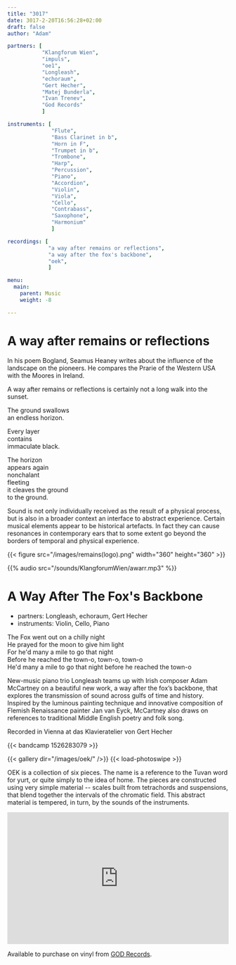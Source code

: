 ```yaml
---
title: "3017"
date: 3017-2-20T16:56:28+02:00
draft: false
author: "Adam"

partners: [
           "Klangforum Wien", 
           "impuls", 
           "oe1",
           "Longleash", 
           "echoraum", 
           "Gert Hecher",
           "Matej Bunderla", 
           "Ivan Trenev", 
           "God Records"
           ]

instruments: [
              "Flute", 
              "Bass Clarinet in b", 
              "Horn in F", 
              "Trumpet in b", 
              "Trombone", 
              "Harp", 
              "Percussion", 
              "Piano",
              "Accordion", 
              "Violin", 
              "Viola", 
              "Cello", 
              "Contrabass",
              "Saxophone",
              "Harmonium"
              ]

recordings: [
             "a way after remains or reflections",
             "a way after the fox's backbone",
             "oek",
             ]

menu:
  main:
    parent: Music
    weight: -8

---
```


# A way after remains or reflections

In his poem Bogland, Seamus Heaney writes about the influence of the landscape on the pioneers.
He compares the Prarie of the Western USA with the Moores in Ireland.

A way after remains or reflections is certainly not a long walk into the sunset.

The ground swallows<br>
an endless horizon.<br>

Every layer<br>
contains<br>
immaculate black.<br>

The horizon<br>
appears again<br>
nonchalant<br>
fleeting<br>
it cleaves the ground<br>
to the ground.<br>

Sound is not only individually received as the result of a physical process, but is also
in a broader context an interface to abstract experience. Certain musical elements appear
to be historical artefacts. In fact they can cause resonances in contemporary ears that to
some extent go beyond the borders of temporal and physical experience.

{{< figure src="/images/remains(logo).png" width="360" height="360" >}}

{{% audio src="/sounds/KlangforumWien/awarr.mp3" %}}


# A Way After The Fox's Backbone

+ partners: Longleash, echoraum, Gert Hecher
+ instruments: Violin, Cello, Piano

The Fox went out on a chilly night<br>
He prayed for the moon to give him light<br>
For he'd many a mile to go that night<br>
Before he reached the town-o, town-o, town-o<br>
He'd many a mile to go that night before he reached the town-o<br>

New-music piano trio Longleash teams up with Irish composer Adam McCartney on a beautiful new work, a way after the fox’s backbone, that explores the transmission of sound across gulfs of time and history. Inspired by the luminous painting technique and innovative composition of Flemish Renaissance painter Jan van Eyck, McCartney also draws on references to traditional Middle English poetry and folk song. 

Recorded in Vienna at das Klavieratelier von Gert Hecher

{{< bandcamp 1526283079 >}}


{{< gallery dir="/images/oek/" />}} {{< load-photoswipe >}}

OEK is a collection of six pieces.
The name is a reference to the Tuvan word for yurt,
or quite simply to the idea of home.
The pieces are constructed using very simple material --
scales built from tetrachords and suspensions,
that blend together the intervals of the chromatic field.
This abstract material is tempered, in turn, by the sounds of the instruments.

<iframe width="100%" height="300" scrolling="no" frameborder="no" allow="autoplay" src="https://w.soundcloud.com/player/?url=https%3A//api.soundcloud.com/tracks/330169780&color=%23ff5500&auto_play=false&hide_related=false&show_comments=false&show_user=false&show_reposts=false&show_teaser=false&visual=false"></iframe>

Available to purchase on vinyl from <a href="http://godrec.com/catalogue.html">GOD Records</a>.
